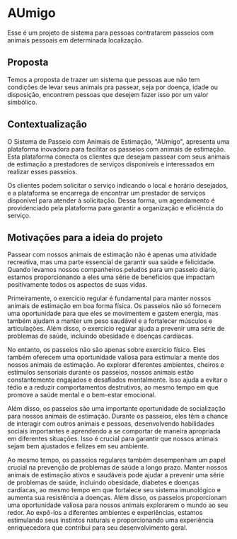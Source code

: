 # AUmigo


Esse é um projeto de sistema para pessoas contratarem passeios com animais pessoais em determinada localização.


## Proposta


Temos a proposta de trazer um sistema que pessoas aue não tem condições de levar seus animais pra passear, seja por doença, idade ou disposição, encontrem pessoas que desejem fazer isso por um valor simbólico. 


## Contextualização


O Sistema de Passeio com Animais de Estimação, "AUmigo", apresenta uma plataforma inovadora para facilitar os passeios com animais de estimação. Esta plataforma conecta os clientes que desejam passear com seus animais de estimação a prestadores de serviços disponíveis e interessados em realizar esses passeios. 

Os clientes podem solicitar o serviço indicando o local e horário desejados, e a plataforma se encarrega de encontrar um prestador de serviços disponível para atender à solicitação. Dessa forma, um agendamento é providenciado pela plataforma para garantir a organização e eficiência do serviço.


## Motivações para a ideia do projeto


Passear com nossos animais de estimação não é apenas uma atividade recreativa, mas uma parte essencial de garantir sua saúde e felicidade. Quando levamos nossos companheiros peludos para um passeio diário, estamos proporcionando a eles uma série de benefícios que impactam positivamente todos os aspectos de suas vidas.

Primeiramente, o exercício regular é fundamental para manter nossos animais de estimação em boa forma física. Os passeios não só fornecem uma oportunidade para que eles se movimentem e gastem energia, mas também ajudam a manter um peso saudável e a fortalecer músculos e articulações. Além disso, o exercício regular ajuda a prevenir uma série de problemas de saúde, incluindo obesidade e doenças cardíacas.

No entanto, os passeios não são apenas sobre exercício físico. Eles também oferecem uma oportunidade valiosa para estimular a mente dos nossos animais de estimação. Ao explorar diferentes ambientes, cheiros e estímulos sensoriais durante os passeios, nossos animais estão constantemente engajados e desafiados mentalmente. Isso ajuda a evitar o tédio e a reduzir comportamentos destrutivos, ao mesmo tempo em que promove a saúde mental e o bem-estar emocional.

Além disso, os passeios são uma importante oportunidade de socialização para nossos animais de estimação. Durante os passeios, eles têm a chance de interagir com outros animais e pessoas, desenvolvendo habilidades sociais importantes e aprendendo a se comportar de maneira apropriada em diferentes situações. Isso é crucial para garantir que nossos animais sejam bem ajustados e felizes em seu ambiente.

Ao mesmo tempo, os passeios regulares também desempenham um papel crucial na prevenção de problemas de saúde a longo prazo. Manter nossos animais de estimação ativos e saudáveis pode ajudar a prevenir uma série de problemas de saúde, incluindo obesidade, diabetes e doenças cardíacas, ao mesmo tempo em que fortalece seu sistema imunológico e aumenta sua resistência a doenças.
Além disso, os passeios proporcionam uma oportunidade valiosa para nossos animais explorarem o mundo ao seu redor. Ao expô-los a diferentes ambientes e experiências, estamos estimulando seus instintos naturais e proporcionando uma experiência enriquecedora que contribui para seu desenvolvimento geral.
